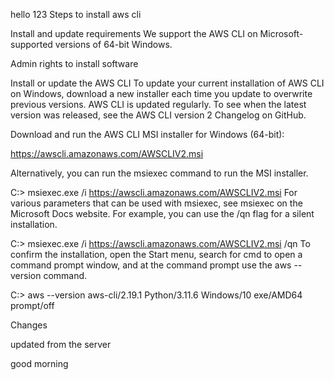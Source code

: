 hello 123 Steps to install aws cli

Install and update requirements We support the AWS CLI on Microsoft-supported versions of 64-bit Windows.

Admin rights to install software

Install or update the AWS CLI To update your current installation of AWS CLI on Windows, download a new installer each time you update to overwrite previous versions. AWS CLI is updated regularly. To see when the latest version was released, see the AWS CLI version 2 Changelog on GitHub.

Download and run the AWS CLI MSI installer for Windows (64-bit):

https://awscli.amazonaws.com/AWSCLIV2.msi

Alternatively, you can run the msiexec command to run the MSI installer.

C:> msiexec.exe /i https://awscli.amazonaws.com/AWSCLIV2.msi For various parameters that can be used with msiexec, see msiexec on the Microsoft Docs website. For example, you can use the /qn flag for a silent installation.

C:> msiexec.exe /i https://awscli.amazonaws.com/AWSCLIV2.msi /qn To confirm the installation, open the Start menu, search for cmd to open a command prompt window, and at the command prompt use the aws --version command.

C:> aws --version aws-cli/2.19.1 Python/3.11.6 Windows/10 exe/AMD64 prompt/off

Changes

updated from the server

good morning
